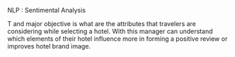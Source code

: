 NLP : Sentimental Analysis

T and major objective is what are the attributes that travelers are considering while selecting a hotel. With this manager can understand which elements of their hotel influence more in forming a positive review or improves hotel brand image.

